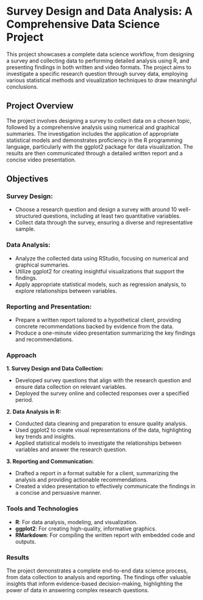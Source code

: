 # Survey Design and Data Analysis: A Comprehensive Data Science Project
This project showcases a complete data science workflow, from designing a survey and collecting data to performing detailed analysis using R, and presenting findings in both written and video formats. The project aims to investigate a specific research question through survey data, employing various statistical methods and visualization techniques to draw meaningful conclusions.

## Project Overview
The project involves designing a survey to collect data on a chosen topic, followed by a comprehensive analysis using numerical and graphical summaries. The investigation includes the application of appropriate statistical models and demonstrates proficiency in the R programming language, particularly with the ggplot2 package for data visualization. The results are then communicated through a detailed written report and a concise video presentation.

## Objectives

### Survey Design:
- Choose a research question and design a survey with around 10 well-structured questions, including at least two quantitative variables.
- Collect data through the survey, ensuring a diverse and representative sample.

### Data Analysis:
- Analyze the collected data using RStudio, focusing on numerical and graphical summaries.
- Utilize ggplot2 for creating insightful visualizations that support the findings.
- Apply appropriate statistical models, such as regression analysis, to explore relationships between variables.

### Reporting and Presentation:
- Prepare a written report tailored to a hypothetical client, providing concrete recommendations backed by evidence from the data.
- Produce a one-minute video presentation summarizing the key findings and recommendations.

### Approach

**1. Survey Design and Data Collection:** 
- Developed survey questions that align with the research question and ensure data collection on relevant variables.
- Deployed the survey online and collected responses over a specified period.

**2. Data Analysis in R:**
- Conducted data cleaning and preparation to ensure quality analysis.
- Used ggplot2 to create visual representations of the data, highlighting key trends and insights.
- Applied statistical models to investigate the relationships between variables and answer the research question.

**3. Reporting and Communication:**
- Drafted a report in a format suitable for a client, summarizing the analysis and providing actionable recommendations.
- Created a video presentation to effectively communicate the findings in a concise and persuasive manner.

### Tools and Technologies
- **R**: For data analysis, modeling, and visualization.
- **ggplot2**: For creating high-quality, informative graphics.
- **RMarkdown**: For compiling the written report with embedded code and outputs.

### Results
The project demonstrates a complete end-to-end data science process, from data collection to analysis and reporting. The findings offer valuable insights that inform evidence-based decision-making, highlighting the power of data in answering complex research questions.
